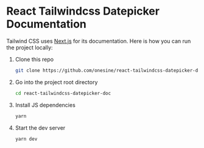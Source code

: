 # React Tailwindcss Datepicker Documentation

Tailwind CSS uses [Next.js](https://nextjs.org/) for its documentation. Here is how you can run the project locally:

1. Clone this repo

    ```sh
    git clone https://github.com/onesine/react-tailwindcss-datepicker-doc.git
    ```

2. Go into the project root directory

    ```sh
    cd react-tailwindcss-datepicker-doc
    ```

3. Install JS dependencies

    ```sh
    yarn
    ```

4. Start the dev server

    ```sh
    yarn dev
    ```